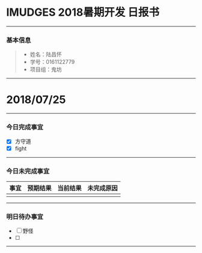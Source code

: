 # IMUDGES 2018暑期开发 日报书
-------


### 基本信息
> * 姓名：陆昌怀
> * 学号：0161122779
> * 项目组：鬼坊

-------


# 2018/07/25

-------

### 今日完成事宜
- [x]  方守道
- [x]  fight

-----
### 今日未完成事宜


| 事宜     |预期结果| 当前结果  | 未完成原因   | 
| --------   | -----:  | -----:  | :----:  |
|    |   |   |   |


------
### 明日待办事宜
- [ ] 野怪
- [ ] 
-------
